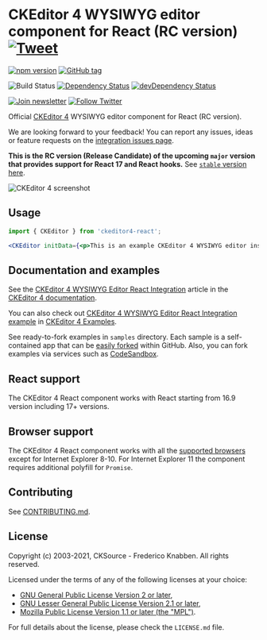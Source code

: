 # CKEditor 4 WYSIWYG editor component for React (RC version) [![Tweet](https://img.shields.io/twitter/url/http/shields.io.svg?style=social)](https://twitter.com/intent/tweet?text=Check%20out%20CKEditor%204%20React%20integration&url=https%3A%2F%2Fwww.npmjs.com%2Fpackage%2Fckeditor4-react)

[![npm version](https://badge.fury.io/js/ckeditor4-react.svg)](https://www.npmjs.com/package/ckeditor4-react)
[![GitHub tag](https://img.shields.io/github/tag/ckeditor/ckeditor4-react.svg)](https://github.com/ckeditor/ckeditor4-react)

![Build Status](https://github.com/ckeditor/ckeditor4-react/actions/workflows/test-all.yml/badge.svg?branch=major)
[![Dependency Status](https://david-dm.org/ckeditor/ckeditor4-react/status.svg?ref=major)](https://david-dm.org/ckeditor/ckeditor4-react)
[![devDependency Status](https://david-dm.org/ckeditor/ckeditor4-react/dev-status.svg?ref=major)](https://david-dm.org/ckeditor/ckeditor4-react?type=dev)

[![Join newsletter](https://img.shields.io/badge/join-newsletter-00cc99.svg)](http://eepurl.com/c3zRPr)
[![Follow Twitter](https://img.shields.io/badge/follow-twitter-00cc99.svg)](https://twitter.com/ckeditor)

Official [CKEditor 4](https://ckeditor.com/ckeditor-4/) WYSIWYG editor component for React (RC version).

We are looking forward to your feedback! You can report any issues, ideas or feature requests on the [integration issues page](https://github.com/ckeditor/ckeditor4-react/issues/new).

**This is the RC version (Release Candidate) of the upcoming `major` version that provides support for React 17 and React hooks.** See [`stable` version here](https://www.npmjs.com/package/ckeditor4-react/v/1.4.2).

![CKEditor 4 screenshot](https://c.cksource.com/a/1/img/npm/ckeditor4.png)

## Usage

```jsx
import { CKEditor } from 'ckeditor4-react';

<CKEditor initData={<p>This is an example CKEditor 4 WYSIWYG editor instance.</p>} />
```

## Documentation and examples

See the [CKEditor 4 WYSIWYG Editor React Integration](https://ckeditor.com/docs/ckeditor4/latest/guide/dev_react_v2.html) article in the [CKEditor 4 documentation](https://ckeditor.com/docs/ckeditor4/latest).

You can also check out [CKEditor 4 WYSIWYG Editor React Integration example](https://ckeditor.com/docs/ckeditor4/latest/examples/react.html) in [CKEditor 4 Examples](https://ckeditor.com/docs/ckeditor4/latest/examples/).

See ready-to-fork examples in `samples` directory. Each sample is a self-contained app that can be [easily forked](https://docs.github.com/en/github/getting-started-with-github/splitting-a-subfolder-out-into-a-new-repository) within GitHub. Also, you can fork examples via services such as [CodeSandbox](https://codesandbox.io/).

## React support

The CKEditor 4 React component works with React starting from 16.9 version including 17+ versions.

## Browser support

The CKEditor 4 React component works with all the [supported browsers](https://ckeditor.com/docs/ckeditor4/latest/guide/dev_browsers.html#officially-supported-browsers) except for Internet Explorer 8-10. For Internet Explorer 11 the component requires additional polyfill for `Promise`.

## Contributing

See [CONTRIBUTING.md](CONTRIBUTING.md).

## License

Copyright (c) 2003-2021, CKSource - Frederico Knabben. All rights reserved.

Licensed under the terms of any of the following licenses at your
choice:

* [GNU General Public License Version 2 or later](http://www.gnu.org/licenses/gpl.html),
* [GNU Lesser General Public License Version 2.1 or later](http://www.gnu.org/licenses/lgpl.html),
* [Mozilla Public License Version 1.1 or later (the "MPL")](http://www.mozilla.org/MPL/MPL-1.1.html).

For full details about the license, please check the `LICENSE.md` file.
